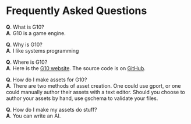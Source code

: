 # Frequently Asked Questions

**Q**. What is G10?\
**A**. G10 is a game engine.

**Q**. Why is G10?\
**A**. I like systems programming 

**Q**. Where is G10?\
**A**. Here is the [G10 website](https://g10.app/). The source code is on [GitHub](https://github.com/Jacob-C-Smith/g10). 

**Q**. How do I make assets for G10?\
**A**. There are two methods of asset creation. One could use gport, or one could manually author their assets with a text editor. Should you choose to author your assets by hand, use gschema to validate your files.

**Q**. How do I make my assets do stuff?\
**A**. You can write an AI.